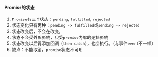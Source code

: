 #### Promise的状态

1. `Promise`有三个状态：`pending`, `fulfilled`, `rejected`
2. 状态变化只有两种：`pending -> fulfilled`或`pending -> rejected` 
3. 状态改变后，不会在改变。
4. 状态不会受外部影响，只受`promise`内部的逻辑影响
5. 状态改变以后再添加回调（`then catch`），也会执行。（与事件`event`不一样）
6. 缺点：不能取消，`promise`状态不可知



